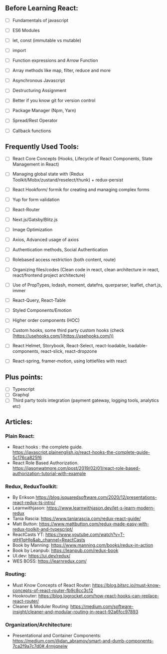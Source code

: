 ## Before Learning React:

- [ ] Fundamentals of javascript

- [ ] ES6 Modules

- [ ] let, const (immutable vs mutable)

- [ ] import

- [ ] Function expressions and Arrow Function

- [ ] Array methods like map, filter, reduce and more

- [ ] Asynchronous Javascript

- [ ] Destructuring Assignment

- [ ] Better if you know git for version control

- [ ] Package Manager (Npm, Yarn)

- [ ] Spread/Rest Operator

- [ ] Callback functions

## Frequently Used Tools:

- [ ] React Core Concepts (Hooks, Lifecycle of React Components, State Management in React)

- [ ] Managing global state with (Redux Toolkit/Mobx/zustand/reselect/thunk) + redux-persist

- [ ] React Hookform/ formik for creating and managing complex forms

- [ ] Yup for form validation

- [ ] React-Router

- [ ] Next.js/Gatsby/Blitz.js

- [ ] Image Optimization

- [ ] Axios, Advanced usage of axios

- [ ] Authentication methods, Social Authentication

- [ ] Rolebased access restriction (both content, route)

- [ ] Organizing files/codes (Clean code in react, clean architecture in react, react/frontend project architecture)

- [ ] Use of PropTypes, lodash, moment, datefns, querparser, leaflet, chart.js, immer

- [ ] React-Query, React-Table

- [ ] Styled Components/Emotion

- [ ] Higher order components (HOC)

- [ ] Custom hooks, some third party custom hooks (check [https://usehooks.com/](https://usehooks.com/))

- [ ] React Helmet, Storybook, React-Select, react-loadable, loadable-components, react-slick, react-dropzone

- [ ] React-spring, framer-motion, using lottiefiles with react


## Plus points:

- [ ] Typescript
- [ ] Graphql
- [ ] Third party tools integration (payment gateway, logging tools, analytics etc)

## Articles:

### Plain React:

- React hooks : the complete guide. https://javascript.plainenglish.io/react-hooks-the-complete-guide-5c176ca825f6
- React Role Based Authorization. https://jasonwatmore.com/post/2019/02/01/react-role-based-authorization-tutorial-with-example

### Redux, ReduxToolkit:

- By Erikson https://blog.isquaredsoftware.com/2020/12/presentations-react-redux-ts-intro/
- Learnwithjason: https://www.learnwithjason.dev/let-s-learn-modern-redux
- Tania Rascia: https://www.taniarascia.com/redux-react-guide/
- Matt Button: https://www.mattbutton.com/redux-made-easy-with-redux-toolkit-and-typescript/
- ReactCasts YT: https://www.youtube.com/watch?v=T-qtHI1qHIg&ab_channel=ReactCasts
- Book by Manning: https://www.manning.com/books/redux-in-action
- Book by Leanpub: https://leanpub.com/redux-book
- UI.dev: https://ui.dev/redux/
- WES BOSS: https://learnredux.com/

### Routing:

- Must Know Concepts of React Router: https://blog.bitsrc.io/must-know-concepts-of-react-router-fb9c8cc3c12
- Hookrouter: https://blog.logrocket.com/how-react-hooks-can-replace-react-router/
- Cleaner & Moduler Routing: https://medium.com/software-insight/cleaner-and-modular-routing-in-react-92a6fcc97893

### Organization/Architecture:

- Presentational and Container Components: https://medium.com/@dan_abramov/smart-and-dumb-components-7ca2f9a7c7d0#.4rmjqneiw
